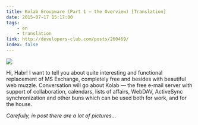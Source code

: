 ```yaml
---
title: Kolab Groupware (Part 1 — the Overview) [Translation]
date: 2015-07-17 15:17:00
tags: 
    - en
    - translation
link: http://developers-club.com/posts/260469/
index: false
---
```


![](https://habrastorage.org/files/3b1/7cb/b50/3b17cbb50147480da0cfab3dc4154b05.png)

Hi, Habr! I want to tell you about quite interesting and functional replacement of MS Exchange, completely free and besides with beautiful web muzzle. Conversation will go about Kolab — the free e-mail server with support of collaboration, calendars, lists of affairs, WebDAV, ActiveSync synchronization and other buns which can be used both for work, and for the house.

*Carefully, in post there are a lot of pictures...*
<!-- more -->
